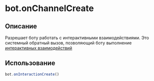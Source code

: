 # bot.onChannelCreate

## Описание 
Разрешает боту работать с интерактивными взаимодействиями. Это системный обратный вызов, позволяющий боту выполнение [интерактивных взаимодействий](https://weredok.gitbook.io/docs/introduction/interaction-commands)

## Использование
```javascript
bot.onInteractionCreate()
```

